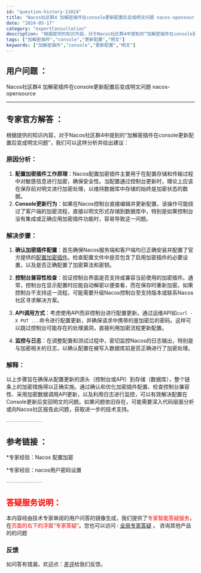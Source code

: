 ```yaml
---
id: "question-history-11024"
title: "Nacos社区群4 加解密插件在console更新配置后变成明文问题 nacos-opensource"
date: "2024-05-17"
category: "expertConsultation"
description: "根据提供的知识内容，对于Nacos社区群4中提到的“加解密插件在console更新配置后变成明文问题”，我们可以这样分析并给出建议：### 原因分析：1. **配置加密插件工作原理**：Nacos配置加密插件主要用于在配置存储和传输过程中对敏感信息进行加密，确保安全性。当配置通过控制台更新时，理论上"
tags: ["加解密插件","console","更新配置","明文"]
keywords: ["加解密插件","console","更新配置","明文"]
---
```


## 用户问题 ： 
 Nacos社区群4 加解密插件在console更新配置后变成明文问题 nacos-opensource 

---------------
## 专家官方解答 ：

根据提供的知识内容，对于Nacos社区群4中提到的“加解密插件在console更新配置后变成明文问题”，我们可以这样分析并给出建议：

### 原因分析：
1. **配置加密插件工作原理**：Nacos配置加密插件主要用于在配置存储和传输过程中对敏感信息进行加密，确保安全性。当配置通过控制台更新时，理论上应该在保存前对明文进行加密处理，以维持数据库中存储的始终是加密状态的数据。
2. **Console更新行为**：如果在Nacos控制台直接编辑并更新配置，该操作可能绕过了客户端的加密流程，直接以明文形式存储到数据库中，特别是如果控制台没有集成或正确应用加密插件功能时，容易导致这一问题。

### 解决步骤：
1. **确认加密插件配置**：首先确保Nacos服务端和客户端均已正确安装并配置了官方提供的[配置加密插件](https://nacos.io/docs/latest/plugin/config-encryption-plugin/)。检查配置文件中是否包含了启用加密插件的必要设置，以及是否正确配置了加密算法和密钥。
   
2. **控制台兼容性检查**：验证控制台界面是否支持或兼容当前使用的加密插件。通常，控制台在显示配置时应能自动解密以便查看，而在保存时重新加密。如果控制台不支持这一流程，可能需要升级Nacos控制台至支持版本或联系Nacos社区寻求解决方案。

3. **API调用方式**：考虑使用API而非控制台进行配置更新。通过运维API如`curl -X PUT ...`命令进行配置更新，并确保请求中携带的是加密后的密码。这样可以跳过控制台可能存在的处理漏洞，直接利用加密流程更新配置。

4. **监控与日志**：在调整配置和测试过程中，密切监控Nacos的日志输出，特别是与加密相关的日志，以确认配置在被写入数据库前是否正确进行了加密处理。

### 解释：
以上步骤旨在确保从配置更新的源头（控制台或API）到存储（数据库），整个链条上的加密措施得以正确实施。通过确认和优化加密插件配置、检查控制台兼容性、采用加密数据调用API更新，以及利用日志进行监控，可以有效解决配置在Console更新后变回明文的问题。如果问题依旧存在，可能需要深入代码层面分析或向Nacos社区报告此问题，获取进一步的技术支持。


<font color="#949494">---------------</font> 


## 参考链接 ：

*专家经验：Nacos 配置加密 
 
 *专家经验：nacos用户密码设置 


 <font color="#949494">---------------</font> 
 


## <font color="#FF0000">答疑服务说明：</font> 

本内容经由技术专家审阅的用户问答的镜像生成，我们提供了<font color="#FF0000">专家智能答疑服务</font>，在<font color="#FF0000">页面的右下的浮窗”专家答疑“</font>。您也可以访问 : [全局专家答疑](https://opensource.alibaba.com/chatBot) 。 咨询其他产品的的问题

### 反馈
如问答有错漏，欢迎点：[差评](https://ai.nacos.io/user/feedbackByEnhancerGradePOJOID?enhancerGradePOJOId=13713)给我们反馈。
